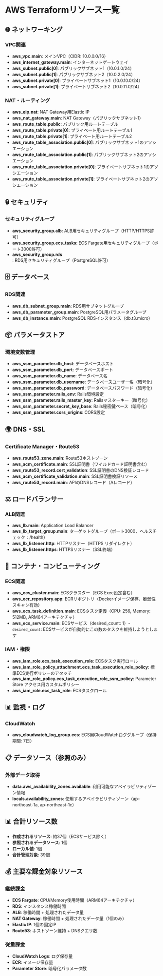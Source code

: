 # AWS Terraformリソース一覧

## 🌐 ネットワーキング

### VPC関連
* **aws_vpc.main**: メインVPC（CIDR: 10.0.0.0/16）
* **aws_internet_gateway.main**: インターネットゲートウェイ
* **aws_subnet.public[0]**: パブリックサブネット1（10.0.1.0/24）
* **aws_subnet.public[1]**: パブリックサブネット2（10.0.2.0/24）
* **aws_subnet.private[0]**: プライベートサブネット1（10.0.10.0/24）
* **aws_subnet.private[1]**: プライベートサブネット2（10.0.11.0/24）

### NAT・ルーティング
* **aws_eip.nat**: NAT Gateway用Elastic IP
* **aws_nat_gateway.main**: NAT Gateway（パブリックサブネット1）
* **aws_route_table.public**: パブリック用ルートテーブル
* **aws_route_table.private[0]**: プライベート用ルートテーブル1
* **aws_route_table.private[1]**: プライベート用ルートテーブル2
* **aws_route_table_association.public[0]**: パブリックサブネット1のアソシエーション
* **aws_route_table_association.public[1]**: パブリックサブネット2のアソシエーション
* **aws_route_table_association.private[0]**: プライベートサブネット1のアソシエーション
* **aws_route_table_association.private[1]**: プライベートサブネット2のアソシエーション

## 🔒 セキュリティ

### セキュリティグループ
* **aws_security_group.alb**: ALB用セキュリティグループ（HTTP/HTTPS許可）
* **aws_security_group.ecs_tasks**: ECS Fargate用セキュリティグループ（ポート3000許可）
* **aws_security_group.rds**: RDS用セキュリティグループ（PostgreSQL許可）

## 🗄️ データベース

### RDS関連
* **aws_db_subnet_group.main**: RDS用サブネットグループ
* **aws_db_parameter_group.main**: PostgreSQL用パラメータグループ
* **aws_db_instance.main**: PostgreSQL RDSインスタンス（db.t3.micro）

## 📦 パラメータストア

### 環境変数管理
* **aws_ssm_parameter.db_host**: データベースホスト
* **aws_ssm_parameter.db_port**: データベースポート
* **aws_ssm_parameter.db_name**: データベース名
* **aws_ssm_parameter.db_username**: データベースユーザー名（暗号化）
* **aws_ssm_parameter.db_password**: データベースパスワード（暗号化）
* **aws_ssm_parameter.rails_env**: Rails環境設定
* **aws_ssm_parameter.rails_master_key**: Railsマスターキー（暗号化）
* **aws_ssm_parameter.secret_key_base**: Rails秘密鍵ベース（暗号化）
* **aws_ssm_parameter.cors_origins**: CORS設定

## 🌍 DNS・SSL

### Certificate Manager・Route53
* **aws_route53_zone.main**: Route53ホストゾーン
* **aws_acm_certificate.main**: SSL証明書（ワイルドカード証明書含む）
* **aws_route53_record.cert_validation**: SSL証明書のDNS検証レコード
* **aws_acm_certificate_validation.main**: SSL証明書検証リソース
* **aws_route53_record.main**: APIのDNSレコード（Aレコード）

## ⚖️ ロードバランサー

### ALB関連
* **aws_lb.main**: Application Load Balancer
* **aws_lb_target_group.main**: ターゲットグループ（ポート3000、ヘルスチェック：/health）
* **aws_lb_listener.http**: HTTPリスナー（HTTPS リダイレクト）
* **aws_lb_listener.https**: HTTPSリスナー（SSL終端）

## 🐳 コンテナ・コンピューティング

### ECS関連
* **aws_ecs_cluster.main**: ECSクラスター（ECS Exec設定含む）
* **aws_ecr_repository.app**: ECRリポジトリ（Dockerイメージ保存、脆弱性スキャン有効）
* **aws_ecs_task_definition.main**: ECSタスク定義（CPU: 256, Memory: 512MB, ARM64アーキテクチャ）
* **aws_ecs_service.main**: ECSサービス（desired_count: 1）- `desired_count`: ECSサービスが自動的にこの数のタスクを維持しようとします

### IAM・権限
* **aws_iam_role.ecs_task_execution_role**: ECSタスク実行ロール
* **aws_iam_role_policy_attachment.ecs_task_execution_role_policy**: 標準ECS実行ポリシーのアタッチ
* **aws_iam_role_policy.ecs_task_execution_role_ssm_policy**: Parameter Store アクセス用カスタムポリシー
* **aws_iam_role.ecs_task_role**: ECSタスクロール

## 📊 監視・ログ

### CloudWatch
* **aws_cloudwatch_log_group.ecs**: ECS用CloudWatchロググループ（保持期間: 7日）

## 📋 データソース（参照のみ）

### 外部データ取得
* **data.aws_availability_zones.available**: 利用可能なアベイラビリティゾーン情報
* **locals.availability_zones**: 使用するアベイラビリティゾーン（ap-northeast-1a, ap-northeast-1c）

## 📊 合計リソース数

* **作成されるリソース**: 約37個（ECSサービス除く）
* **参照されるデータソース**: 1個
* **ローカル値**: 1個
* **合計管理対象**: 39個

## 💰 主要な課金対象リソース

### 継続課金
* **ECS Fargate**: CPU/Memory使用時間（ARM64アーキテクチャ）
* **RDS**: インスタンス稼働時間
* **ALB**: 稼働時間 + 処理されたデータ量
* **NAT Gateway**: 稼働時間 + 処理されたデータ量（1個のみ）
* **Elastic IP**: 1個の固定IP
* **Route53**: ホストゾーン維持 + DNSクエリ数

### 従量課金
* **CloudWatch Logs**: ログ保存量
* **ECR**: イメージ保存量
* **Parameter Store**: 暗号化パラメータ数